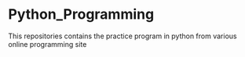 # Python_Programming
This repositories contains the practice program in python from various online programming site
